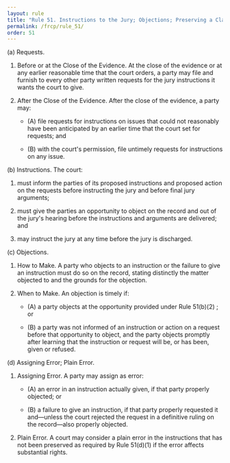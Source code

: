 ```yaml
---
layout: rule
title: "Rule 51. Instructions to the Jury; Objections; Preserving a Claim of Error"
permalink: /frcp/rule_51/
order: 51
---
```


(a) Requests.


1. Before or at the Close of the Evidence. At the close of the evidence or at any earlier reasonable time that the court orders, a party may file and furnish to every other party written requests for the jury instructions it wants the court to give.


2. After the Close of the Evidence. After the close of the evidence, a party may:


    - (A) file requests for instructions on issues that could not reasonably have been anticipated by an earlier time that the court set for requests; and


    - (B) with the court's permission, file untimely requests for instructions on any issue.


(b) Instructions. The court:


1. must inform the parties of its proposed instructions and proposed action on the requests before instructing the jury and before final jury arguments;


2. must give the parties an opportunity to object on the record and out of the jury's hearing before the instructions and arguments are delivered; and


3. may instruct the jury at any time before the jury is discharged.


(c) Objections.


1. How to Make. A party who objects to an instruction or the failure to give an instruction must do so on the record, stating distinctly the matter objected to and the grounds for the objection.


2. When to Make. An objection is timely if:


    - (A) a party objects at the opportunity provided under Rule 51(b)(2) ; or


    - (B) a party was not informed of an instruction or action on a request before that opportunity to object, and the party objects promptly after learning that the instruction or request will be, or has been, given or refused.


(d) Assigning Error; Plain Error.


1. Assigning Error. A party may assign as error:


    - (A) an error in an instruction actually given, if that party properly objected; or


    - (B) a failure to give an instruction, if that party properly requested it and—unless the court rejected the request in a definitive ruling on the record—also properly objected.


2. Plain Error. A court may consider a plain error in the instructions that has not been preserved as required by Rule 51(d)(1) if the error affects substantial rights.
